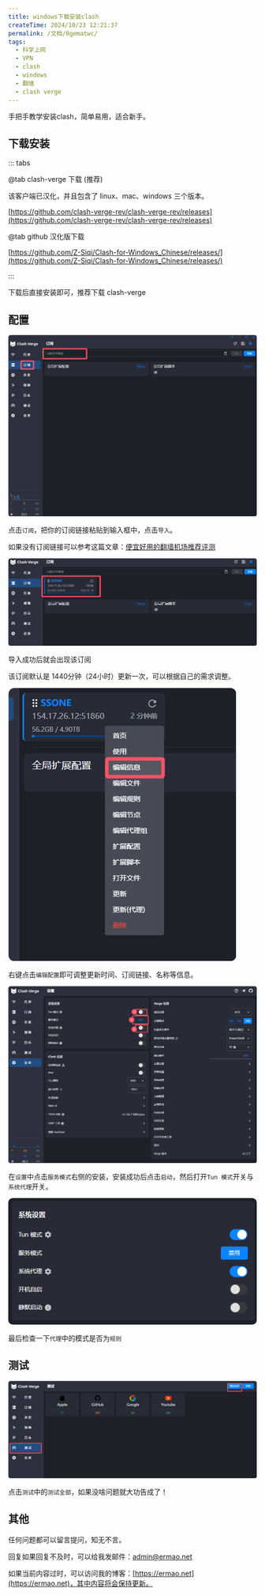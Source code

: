 ```yaml
---
title: windows下载安装clash
createTime: 2024/10/23 12:21:37
permalink: /文档/0gematwc/
tags:
  - 科学上网
  - VPN
  - clash
  - windows
  - 翻墙
  - clash verge
---
```


手把手教学安装clash，简单易用，适合新手。

<!-- more -->

## 下载安装

::: tabs

@tab clash-verge 下载 (推荐)

该客户端已汉化，并且包含了 linux、mac、windows 三个版本。

[https://github.com/clash-verge-rev/clash-verge-rev/releases](https://github.com/clash-verge-rev/clash-verge-rev/releases)

@tab github 汉化版下载

[https://github.com/Z-Siqi/Clash-for-Windows_Chinese/releases/](https://github.com/Z-Siqi/Clash-for-Windows_Chinese/releases/)

:::

下载后直接安装即可，推荐下载 clash-verge

## 配置

![alt text](images/windows安装clash/image.png)

点击`订阅`，把你的订阅链接粘贴到输入框中，点击`导入`。

如果没有订阅链接可以参考这篇文章：[便宜好用的翻墙机场推荐评测](https://www.pianyijichang.com)

![alt text](images/windows安装clash/image-1.png)

导入成功后就会出现该订阅

该订阅默认是 1440分钟（24小时）更新一次，可以根据自己的需求调整。

![alt text](images/windows安装clash/image-2.png)

右键点击`编辑配置`即可调整更新时间、订阅链接、名称等信息。

![alt text](images/windows安装clash/image-3.png)

在`设置`中点击`服务模式`右侧的安装，安装成功后点击`启动`，然后打开`Tun 模式`开关与`系统代理`开关。

![alt text](images/windows安装clash/image-4.png)

最后检查一下`代理`中的模式是否为`规则`

## 测试

![alt text](images/windows安装clash/image-5.png)

点击`测试`中的`测试全部`，如果没啥问题就大功告成了！

## 其他

任何问题都可以留言提问，知无不言。

回复如果回复不及时，可以给我发邮件：[admin@ermao.net](mailto:admin@ermao.net)

如果当前内容过时，可以访问我的博客：[https://ermao.net](https://ermao.net)，其中内容将会保持更新。